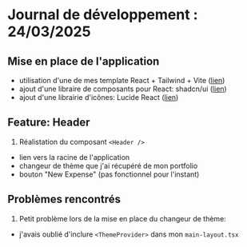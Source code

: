 # Journal de développement : 24/03/2025

##  Mise en place de l'application

- utilisation d'une de mes template React + Tailwind + Vite ([lien](https://github.com/martin-dinahet/react-quickstart))
- ajout d'une libraire de composants pour React: shadcn/ui ([lien](https://ui.shadcn.com/))
- ajout d'une librairie d'icônes: Lucide React ([lien](https://lucide.dev/))

##  Feature: Header

1. Réalistation du composant `<Header />`
  - lien vers la racine de l'application
  - changeur de thème que j'ai récupéré de mon portfolio
  - bouton "New Expense" (pas fonctionnel pour l'instant)


## Problèmes rencontrés

1. Petit problème lors de la mise en place du changeur de thème:
  - j'avais oublié d'inclure `<ThemeProvider>` dans mon `main-layout.tsx`

